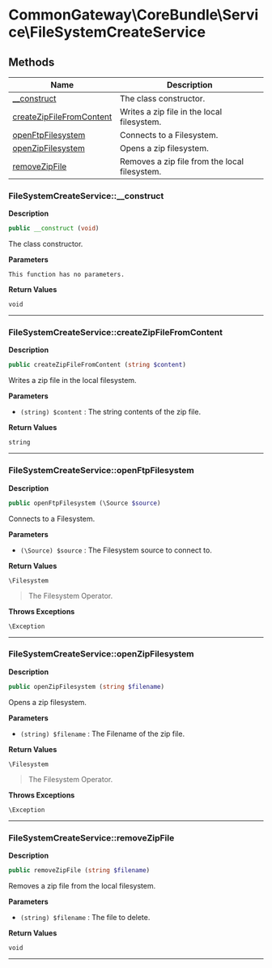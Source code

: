 # CommonGateway\CoreBundle\Service\FileSystemCreateService

## Methods

| Name | Description |
|------|-------------|
|[\_\_construct](#filesystemcreateservice__construct)|The class constructor.|
|[createZipFileFromContent](#filesystemcreateservicecreatezipfilefromcontent)|Writes a zip file in the local filesystem.|
|[openFtpFilesystem](#filesystemcreateserviceopenftpfilesystem)|Connects to a Filesystem.|
|[openZipFilesystem](#filesystemcreateserviceopenzipfilesystem)|Opens a zip filesystem.|
|[removeZipFile](#filesystemcreateserviceremovezipfile)|Removes a zip file from the local filesystem.|

### FileSystemCreateService::\_\_construct

**Description**

```php
public __construct (void)
```

The class constructor.

**Parameters**

`This function has no parameters.`

**Return Values**

`void`

<hr />

### FileSystemCreateService::createZipFileFromContent

**Description**

```php
public createZipFileFromContent (string $content)
```

Writes a zip file in the local filesystem.

**Parameters**

*   `(string) $content`
    : The string contents of the zip file.

**Return Values**

`string`

<hr />

### FileSystemCreateService::openFtpFilesystem

**Description**

```php
public openFtpFilesystem (\Source $source)
```

Connects to a Filesystem.

**Parameters**

*   `(\Source) $source`
    : The Filesystem source to connect to.

**Return Values**

`\Filesystem`

> The Filesystem Operator.

**Throws Exceptions**

`\Exception`

<hr />

### FileSystemCreateService::openZipFilesystem

**Description**

```php
public openZipFilesystem (string $filename)
```

Opens a zip filesystem.

**Parameters**

*   `(string) $filename`
    : The Filename of the zip file.

**Return Values**

`\Filesystem`

> The Filesystem Operator.

**Throws Exceptions**

`\Exception`

<hr />

### FileSystemCreateService::removeZipFile

**Description**

```php
public removeZipFile (string $filename)
```

Removes a zip file from the local filesystem.

**Parameters**

*   `(string) $filename`
    : The file to delete.

**Return Values**

`void`

<hr />
